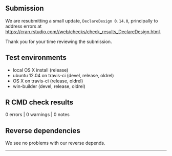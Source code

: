 ## Submission

We are resubmitting a small update, `DeclareDesign 0.14.0`, principally to address errors at https://cran.rstudio.com//web/checks/check_results_DeclareDesign.html.

Thank you for your time reviewing the submission.

## Test environments
* local OS X install (release)
* ubuntu 12.04 on travis-ci (devel, release, oldrel)
* OS X on travis-ci (release, oldrel)
* win-builder (devel, release, oldrel)

## R CMD check results

0 errors | 0 warnings | 0 notes

## Reverse dependencies

We see no problems with our reverse depends.

---
  